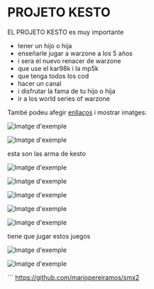 # PROJETO KESTO
EL PROJETO KESTO es muy importante

- tener un hijo o hija
- enseñarle jugar a warzone a los 5 años
- i sera el nuevo renacer de warzone
- que use el kar98k i la mp5k
- que tenga todos los cod
- hacer un canal
- i disfrutar la fama de tu hijo o hija
- ir a los world series of warzone

També podeu afegir [enllaços](https://www.exemple.com) i mostrar imatges:

![Imatge d'exemple](https://pbs.twimg.com/media/FTzWLwXWQAADjLg.png)

![Imatge d'exemple](https://pbs.twimg.com/media/FLcUsDLWQAIOBqF?format=jpg&name=900x900)

esta son las arma de kesto

![Imatge d'exemple](https://i.ytimg.com/vi/Ok9lrAgTVL0/maxresdefault.jpg)

![Imatge d'exemple](https://cdn.prod.website-files.com/622ab3658f91bcaa69da39cc/662f29fd76cb110396c6eef3_MP5%20Lachmann%20Sub%20Mejor%20Clase%20Warzone.jpg)

![Imatge d'exemple](https://i.ytimg.com/vi/liIcSYgVo2Q/maxresdefault.jpg)

![Imatge d'exemple](https://phantom-marca.unidadeditorial.es/3e5916a901e25a4505822642a0479335/resize/828/f/jpg/assets/multimedia/imagenes/2024/03/27/17115406996873.jpg)

![Imatge d'exemple](https://static1.thegamerimages.com/wordpress/wp-content/uploads/2020/03/call-of-duty-warzone-map-cod-battle-royale-1.jpg)

tiene que jugar estos juegos 

![Imatge d'exemple](https://upload.wikimedia.org/wikipedia/commons/e/e6/Call_of_Duty_Warzone_Logo.png)

![Imatge d'exemple](https://phantom-marca.unidadeditorial.es/da2b4b281a178d4720d7ee478b3d483a/resize/828/f/jpg/assets/multimedia/imagenes/2024/02/28/17091491042656.jpg)

´´´
https://github.com/mariopereiramos/smx2
